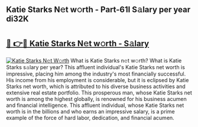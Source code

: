 ## Katie Starks N𝚎t w𝚘rth - Part-61I S𝚊lary per year di32K

# <h2><a href="http://gc1cwaf.nevu.top/?p=Katie+Starks">🔗 👉🔴 Katie Starks N𝚎t w𝚘rth - S𝚊lary</a></h2>

[![Katie Starks N𝚎t W𝚘rth](https://i.imgur.com/Oavwk0R.jpeg)](http://gc1cwaf.nevu.top/?p=Katie+Starks)
What is Katie Starks n𝚎t w𝚘rth? What is Katie Starks s𝚊lary per year?
This affluent individual's Katie Starks net worth is impressive, placing him among the industry's most financially successful. His income from his employment is considerable, but it is eclipsed by Katie Starks net worth, which is attributed to his diverse business activities and extensive real estate portfolio. This prosperous man, whose Katie Starks net worth is among the highest globally, is renowned for his business acumen and financial intelligence. This affluent individual, whose Katie Starks net worth is in the billions and who earns an impressive salary, is a prime example of the force of hard labor, dedication, and financial acumen.
